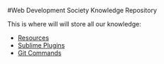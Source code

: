 #Web Development Society Knowledge Repository 

This is where will will store all our knowledge:

* [Resources](https://github.com/websociety/knowledge/wiki/Resources)
* [Sublime Plugins](https://github.com/websociety/knowledge/wiki/Sublime-3-Plugins)
* [Git Commands](https://github.com/websociety/knowledge/wiki/Git-Commands)
